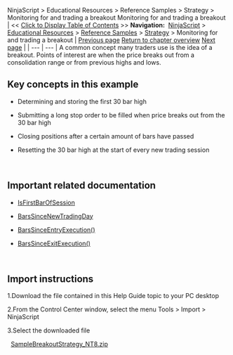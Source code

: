 ﻿
NinjaScript \> Educational Resources \> Reference Samples \> Strategy \> Monitoring for and trading a breakout
Monitoring for and trading a breakout
| \<\< [Click to Display Table of Contents](monitoring_for_and_trading_a_b.md) \>\> **Navigation:**     [NinjaScript](ninjascript.md) \> [Educational Resources](educational_resources.md) \> [Reference Samples](reference_samples.md) \> [Strategy](strategy2.md) \> Monitoring for and trading a breakout | [Previous page](modifying_the_price_of_stop_lo.md) [Return to chapter overview](strategy2.md) [Next page](monitoring_stop-loss_and_profi.md) |
| --- | --- |
A common concept many traders use is the idea of a breakout. Points of interest are when the price breaks out from a consolidation range or from previous highs and lows.
 
## Key concepts in this example
- Determining and storing the first 30 bar high

- Submitting a long stop order to be filled when price breaks out from the 30 bar high

- Closing positions after a certain amount of bars have passed

- Resetting the 30 bar high at the start of every new trading session

 
## Important related documentation
- [IsFirstBarOfSession](isfirstbarofsession.md)

- [BarsSinceNewTradingDay](barssincenewtradingday.md)

- [BarsSinceEntryExecution()](barssinceentryexecution.md)

- [BarsSinceExitExecution()](barssinceexitexecution.md)

 
## Import instructions
1\.Download the file contained in this Help Guide topic to your PC desktop

2\.From the Control Center window, select the menu Tools \> Import \> NinjaScript

3\.Select the downloaded file

 
[SampleBreakoutStrategy\_NT8\.zip](https://ninjatrader.com/support/helpGuides/nt8/samples/SampleBreakoutStrategy_NT8.zip)
